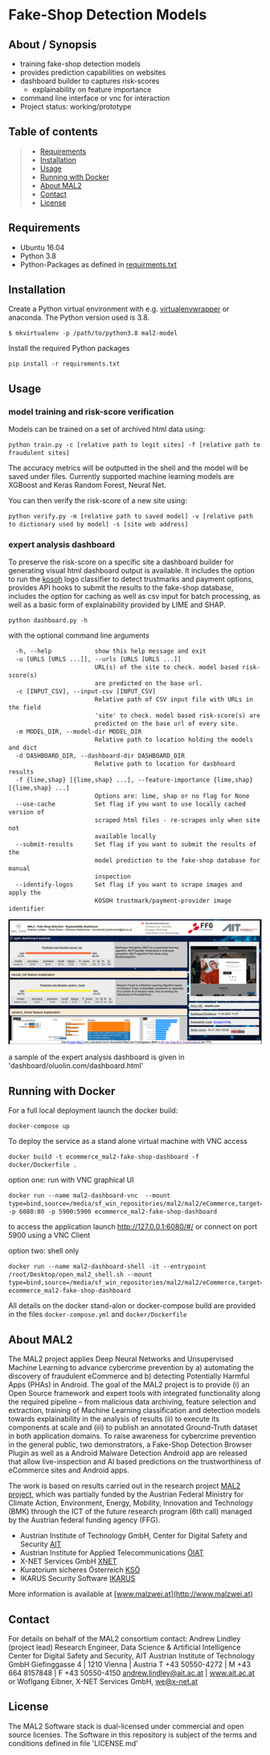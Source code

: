 # Fake-Shop Detection Models

## About / Synopsis

* training fake-shop detection models
* provides prediction capabilities on websites
* dashboard builder to captures risk-scores
  * explainability on feature importance
* command line interface or vnc for interaction
* Project status: working/prototype

## Table of contents

> * [Requirements](#requirements)
> * [Installation](#installation)
> * [Usage](#usage)
> * [Running with Docker](#Running-with-Docker)
> * [About MAL2](#about-mal2)
> * [Contact](#contact)
> * [License](#license)

## Requirements

* Ubuntu 16.04
* Python 3.8
* Python-Packages as defined in [requirments.txt](requirements.txt)

## Installation
Create a Python virtual environment with e.g. [virtualenvwrapper](https://virtualenvwrapper.readthedocs.io/en/latest/) or anaconda.
The Python version used is 3.8.

```shell
$ mkvirtualenv -p /path/to/python3.8 mal2-model
```

Install the required Python packages
```shell
pip install -r requirements.txt
```

## Usage

### model training and risk-score verification
Models can be trained on a set of archived html data using:

    python train.py -c [relative path to legit sites] -f [relative path to fraudulent sites]

The accuracy metrics will be outputted in the shell and the model will be saved under files. Currently supported machine learning models are XGBoost and Keras Random Forest, Neural Net.

You can then verify the risk-score of a new site using:

    python verify.py -m [relative path to saved model] -v [relative path to dictionary used by model] -s [site web address]

### expert analysis dashboard

To preserve the risk-score on a specific site a dashboard builder for generating visual html dashboard output is available. It includes the option to run the [kosoh](https://www.kiras.at/gefoerderte-projekte/detail/d/kosoh/) logo classifier to detect trustmarks and payment options, provides API hooks to submit the results to the fake-shop database, includes the option for caching as well as csv input for batch processing, as well as a basic form of explainability provided by LIME and SHAP.

    python dashboard.py -h
	
with the optional command line arguments
```
  -h, --help            show this help message and exit
  -u [URLS [URLS ...]], --urls [URLS [URLS ...]]
                        URL(s) of the site to check. model based risk-score(s)
                        are predicted on the base url.
  -c [INPUT_CSV], --input-csv [INPUT_CSV]
                        Relative path of CSV input file with URLs in the field
                        'site' to check. model based risk-score(s) are
                        predicted on the base url of every site.
  -m MODEL_DIR, --model-dir MODEL_DIR
                        Relative path to location holding the models and dict
  -d DASHBOARD_DIR, --dashboard-dir DASHBOARD_DIR
                        Relative path to location for dasbhoard results
  -f {lime,shap} [{lime,shap} ...], --feature-importance {lime,shap} [{lime,shap} ...]
                        Options are: lime, shap or no flag for None
  --use-cache           Set flag if you want to use locally cached version of
                        scraped html files - re-scrapes only when site not
                        available locally
  --submit-results      Set flag if you want to submit the results of the
                        model prediction to the fake-shop database for manual
                        inspection
  --identify-logos      Set flag if you want to scrape images and apply the
                        KOSOH trustmark/payment-provider image identifier
```

![mal2detectordashboard](dashboard/oluolin.com/dashboard.png)

a sample of the expert analysis dashboard is given in 'dashboard/oluolin.com/dashboard.html'

## Running with Docker

For a full local deployment launch the docker build:
```shell
docker-compose up
```

To deploy the service as a stand alone virtual machine with VNC access
```shell
docker build -t ecommerce_mal2-fake-shop-dashboard -f docker/Dockerfile .
```

option one: run with VNC graphical UI
```
docker run --name mal2-dashboard-vnc  --mount type=bind,source=/media/sf_win_repositories/mal2/mal2/eCommerce,target=/root/mal2 -p 6080:80 -p 5900:5900 ecommerce_mal2-fake-shop-dashboard
```
to access the application
launch http://127.0.0.1:6080/#/ or connect on port 5900 using a VNC Client

option two: shell only
```
docker run --name mal2-dashboard-shell -it --entrypoint /root/Desktop/open_mal2_shell.sh --mount type=bind,source=/media/sf_win_repositories/mal2/mal2/eCommerce,target=/root/mal2  ecommerce_mal2-fake-shop-dashboard
```

All details on the docker stand-alon or docker-compose build are provided in the files
`docker-compose.yml`
and
`docker/Dockerfile`

## About MAL2

The MAL2 project applies Deep Neural Networks and Unsupervised Machine Learning to advance cybercrime prevention by a) automating the discovery of fraudulent eCommerce and b) detecting Potentially Harmful Apps (PHAs) in Android.
The goal of the MAL2 project is to provide (i) an Open Source framework and expert tools with integrated functionality along the required pipeline – from malicious data archiving, feature selection and extraction, training of Machine Learning classification and detection models towards explainability in the analysis of results (ii) to execute its components at scale and (iii) to publish an annotated Ground-Truth dataset in both application domains. To raise awareness for cybercrime prevention in the general public, two demonstrators, a Fake-Shop Detection Browser Plugin as well as a Android Malware Detection Android app are released that allow live-inspection and AI based predictions on the trustworthiness of eCommerce sites and Android apps.

The work is based on results carried out in the research project [MAL2 project](https://projekte.ffg.at/projekt/3044975), which was partially funded by the Austrian Federal Ministry for Climate Action, Environment, Energy, Mobility, Innovation and Technology (BMK) through the ICT of the future research program (6th call) managed by the Austrian federal funding agency (FFG).
* Austrian Institute of Technology GmbH, Center for Digital Safety and Security [AIT](https://www.ait.ac.at/)
* Austrian Institute for Applied Telecommunications [ÖIAT](https://www.oiat.at)
* X-NET Services GmbH [XNET](https://x-net.at/de/)
* Kuratorium sicheres Österreich [KSÖ](https://kuratorium-sicheres-oesterreich.at/)
* IKARUS Security Software [IKARUS](https://www.ikarussecurity.com/)

More information is available at [www.malzwei.at](http://www.malzwei.at)

## Contact
For details on behalf of the MAL2 consortium contact: 
Andrew Lindley (project lead)
Research Engineer, Data Science & Artificial Intelligence
Center for Digital Safety and Security, AIT Austrian Institute of Technology GmbH
Giefinggasse 4 | 1210 Vienna | Austria
T +43 50550-4272 | M +43 664 8157848 | F +43 50550-4150
andrew.lindley@ait.ac.at | www.ait.ac.at
or
Woflgang Eibner, X-NET Services GmbH, we@x-net.at

## License
The MAL2 Software stack is dual-licensed under commercial and open source licenses. 
The Software in this repository is subject of the terms and conditions defined in file 'LICENSE.md'

